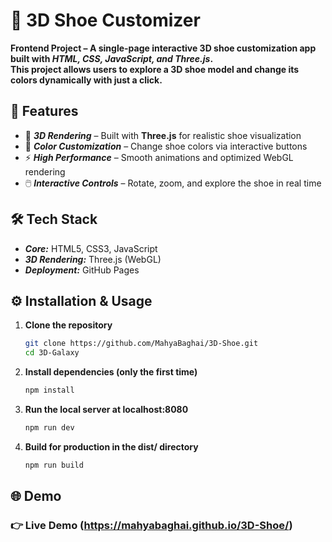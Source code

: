 # 👟 3D Shoe Customizer  

****Frontend Project – A single-page interactive 3D shoe customization app built with ***HTML, CSS, JavaScript, and Three.js***.  
This project allows users to explore a 3D shoe model and change its colors dynamically with just a click.****



## 🚀 Features  

- 🌠 ***3D Rendering*** – Built with **Three.js** for realistic shoe visualization  
- 🎨 ***Color Customization*** – Change shoe colors via interactive buttons  
- ⚡ ***High Performance*** – Smooth animations and optimized WebGL rendering  
- 🖱️ ***Interactive Controls*** – Rotate, zoom, and explore the shoe in real time  



## 🛠️ Tech Stack  

- ***Core:*** HTML5, CSS3, JavaScript  
- ***3D Rendering:*** Three.js (WebGL)  
- ***Deployment:*** GitHub Pages  



## ⚙️ Installation & Usage  

1. **Clone the repository**
   ```bash
   git clone https://github.com/MahyaBaghai/3D-Shoe.git
   cd 3D-Galaxy

2. **Install dependencies (only the first time)**
   ``` bash
   npm install

3. **Run the local server at localhost:8080**
   ``` bash
   npm run dev

4. **Build for production in the dist/ directory**
   ``` bash
   npm run build


## 🌐 Demo
### 👉 Live Demo (https://mahyabaghai.github.io/3D-Shoe/)
 
 
